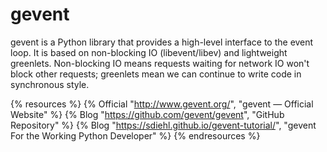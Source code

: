 # gevent

gevent is a Python library that provides a high-level interface to the event loop.
It is based on non-blocking IO (libevent/libev) and lightweight greenlets. Non-blocking IO means requests waiting for network IO won't block other requests; greenlets mean we can continue to write code in synchronous style.

{% resources %}
  {% Official "http://www.gevent.org/", "gevent — Official Website" %}
  {% Blog "https://github.com/gevent/gevent", "GitHub Repository" %}
  {% Blog "https://sdiehl.github.io/gevent-tutorial/", "gevent For the Working Python Developer" %}
{% endresources %}

